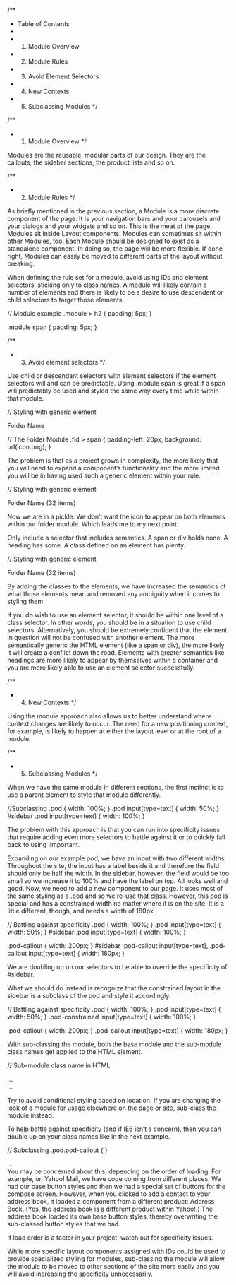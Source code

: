 /**
 * Table of Contents
 *
 * 1. Module Overview
 * 2. Module Rules
 * 3. Avoid Element Selectors
 * 4. New Contexts
 * 5. Subclassing Modules
 */


/**
 * 1. Module Overview
 */

Modules are the reusable, modular parts of our design. They are the
callouts, the sidebar sections, the product lists and so on.


/**
 * 2. Module Rules
 */

As briefly mentioned in the previous section, a Module is a more discrete
component of the page. It is your navigation bars and your carousels and
your dialogs and your widgets and so on. This is the meat of the page.
Modules sit inside Layout components. Modules can sometimes sit within other
Modules, too. Each Module should be designed to exist as a standalone component.
In doing so, the page will be more flexible. If done right, Modules can easily
be moved to different parts of the layout without breaking.

When defining the rule set for a module, avoid using IDs and element selectors,
sticking only to class names. A module will likely contain a number of elements
and there is likely to be a desire to use descendent or child selectors to target
those elements.

// Module example
.module > h2 {
    padding: 5px;
}

.module span {
    padding: 5px;
}


/**
 * 3. Avoid element selectors
 */

Use child or descendant selectors with element selectors if the element
selectors will and can be predictable. Using .module span is great if a
span will predictably be used and styled the same way every time while
within that module.

// Styling with generic element
<div class="fld">
    <span>Folder Name</span>
</div>

// The Folder Module
.fld > span {
    padding-left: 20px;
    background: url(icon.png);
}

The problem is that as a project grows in complexity, the more likely that
you will need to expand a component’s functionality and the more limited you
will be in having used such a generic element within your rule.

// Styling with generic element
<div class="fld">
    <span>Folder Name</span>
    <span>(32 items)</span>
</div>

Now we are in a pickle. We don’t want the icon to appear on both elements within
our folder module. Which leads me to my next point:

Only include a selector that includes semantics. A span or div holds none. A heading
has some. A class defined on an element has plenty.

// Styling with generic element
<div class="fld">
    <span class="fld-name">Folder Name</span>
    <span class="fld-items">(32 items)</span>
</div>

By adding the classes to the elements, we have increased the semantics of what those
elements mean and removed any ambiguity when it comes to styling them.

If you do wish to use an element selector, it should be within one level of a class
selector. In other words, you should be in a situation to use child selectors.
Alternatively, you should be extremely confident that the element in question will
not be confused with another element. The more semantically generic the HTML element
(like a span or div), the more likely it will create a conflict down the road. Elements
with greater semantics like headings are more likely to appear by themselves within a
container and you are more likely able to use an element selector successfully.

/**
 * 4. New Contexts
 */

Using the module approach also allows us to better understand where context changes
are likely to occur. The need for a new positioning context, for example, is likely
to happen at either the layout level or at the root of a module.


/**
 * 5. Subclassing Modules
 */

When we have the same module in different sections, the first instinct is to use a
parent element to style that module differently.

//Subclassing
.pod {
    width: 100%;
}
.pod input[type=text] {
    width: 50%;
}
#sidebar .pod input[type=text] {
    width: 100%;
}

The problem with this approach is that you can run into specificity issues that require
adding even more selectors to battle against it or to quickly fall back to using !important.

Expanding on our example pod, we have an input with two different widths. Throughout the
site, the input has a label beside it and therefore the field should only be half the width.
In the sidebar, however, the field would be too small so we increase it to 100% and have the
label on top. All looks well and good. Now, we need to add a new component to our page. It
uses most of the same styling as a .pod and so we re-use that class. However, this pod is
special and has a constrained width no matter where it is on the site. It is a little different,
though, and needs a width of 180px.

// Battling against specificity
.pod {
    width: 100%;
}
.pod input[type=text] {
    width: 50%;
}
#sidebar .pod input[type=text] {
    width: 100%;
}

.pod-callout {
    width: 200px;
}
#sidebar .pod-callout input[type=text],
.pod-callout input[type=text] {
    width: 180px;
}

We are doubling up on our selectors to be able to override the specificity of #sidebar.

What we should do instead is recognize that the constrained layout in the sidebar is a
subclass of the pod and style it accordingly.

// Battling against specificity
.pod {
    width: 100%;
}
.pod input[type=text] {
    width: 50%;
}
.pod-constrained input[type=text] {
    width: 100%;
}

.pod-callout {
    width: 200px;
}
.pod-callout input[type=text] {
    width: 180px;
}

With sub-classing the module, both the base module and the sub-module class names get
applied to the HTML element.

// Sub-module class name in HTML
<div class="pod pod-constrained">...</div>
<div class="pod pod-callout">...</div>

Try to avoid conditional styling based on location. If you are changing the look of a
module for usage elsewhere on the page or site, sub-class the module instead.

To help battle against specificity (and if IE6 isn’t a concern), then you can double up
on your class names like in the next example.

// Subclassing
.pod.pod-callout { }

<!-- In the HTML -->
<div class="pod pod-callout"> ... </div>
You may be concerned about this, depending on the order of loading. For example, on
Yahoo! Mail, we have code coming from different places. We had our base button styles
and then we had a special set of buttons for the compose screen. However, when you clicked
to add a contact to your address book, it loaded a component from a different product:
Address Book. (Yes, the address book is a different product within Yahoo!.) The address
book loaded its own base button styles, thereby overwriting the sub-classed button styles
that we had.

If load order is a factor in your project, watch out for specificity issues.

While more specific layout components assigned with IDs could be used to provide
specialized styling for modules, sub-classing the module will allow the module to be
moved to other sections of the site more easily and you will avoid increasing the
specificity unnecessarily.